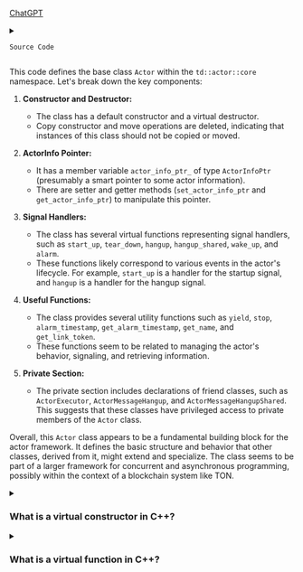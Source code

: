 [ChatGPT](https://chat.openai.com/c/5a99e035-1200-4257-b9e2-d29a5c85e006)

<details>
  <summary>

    Source Code

  </summary>
  
```cpp

#pragma once
#include "td/actor/core/ActorInfo.h"

#include "td/utils/SharedObjectPool.h"

namespace td {
namespace actor {
namespace core {
class Actor {
 public:
  Actor() = default;
  Actor(const Actor &) = delete;
  Actor &operator=(const Actor &) = delete;
  Actor(Actor &&other) = delete;
  Actor &operator=(Actor &&other) = delete;
  virtual ~Actor() = default;

  void set_actor_info_ptr(ActorInfoPtr actor_info_ptr) {
    actor_info_ptr_ = std::move(actor_info_ptr);
  }
  const ActorInfoPtr &get_actor_info_ptr() const {
    return actor_info_ptr_;
  }

  td::Unit dummy() {
    return td::Unit();
  }

 protected:
  // Signal handlers
  virtual void start_up() {  // StartUp signal handler
    yield();
  }
  virtual void tear_down() {  // TearDown signal handler (or Kill)
    //noop
  }
  virtual void hangup() {  // HangUp signal handler
    stop();
  }
  virtual void hangup_shared() {  // HangUp signal handler
    loop();
  }
  virtual void wake_up() {  // WakeUp signal handler
    loop();
  }
  virtual void alarm() {  // Alarm signal handler
    loop();
  }

  virtual void loop() {  // default handler
    //noop
  }

  // Useful functions
  void yield() {  // send wakeup signal to itself
    ActorExecuteContext::get()->set_yield();
  }
  void stop() {  // send Kill signal to itself
    ActorExecuteContext::get()->set_stop();
  }
  Timestamp &alarm_timestamp() {
    return ActorExecuteContext::get()->alarm_timestamp();
  }
  Timestamp get_alarm_timestamp() {
    return ActorExecuteContext::get()->get_alarm_timestamp();
  }

  CSlice get_name() {
    return actor_info_ptr_->get_name();
  }
  uint64 get_link_token() {
    return ActorExecuteContext::get()->get_link_token();
  }

  //set context that will be inherited by all childrens
  //void set_context(std::shared_ptr<ActorContext> context);

  //void do_stop();  // process Kill signal immediately

 private:
  friend class ActorExecutor;
  friend class ActorMessageHangup;
  friend class ActorMessageHangupShared;

  ActorInfoPtr actor_info_ptr_;
};

}  // namespace core
}  // namespace actor
}  // namespace td


  ```
</details>

This code defines the base class `Actor` within the `td::actor::core` namespace. Let's break down the key components:

1. **Constructor and Destructor:**
   - The class has a default constructor and a virtual destructor.
   - Copy constructor and move operations are deleted, indicating that instances of this class should not be copied or moved.

2. **ActorInfo Pointer:**
   - It has a member variable `actor_info_ptr_` of type `ActorInfoPtr` (presumably a smart pointer to some actor information).
   - There are setter and getter methods (`set_actor_info_ptr` and `get_actor_info_ptr`) to manipulate this pointer.

3. **Signal Handlers:**
   - The class has several virtual functions representing signal handlers, such as `start_up`, `tear_down`, `hangup`, `hangup_shared`, `wake_up`, and `alarm`.
   - These functions likely correspond to various events in the actor's lifecycle. For example, `start_up` is a handler for the startup signal, and `hangup` is a handler for the hangup signal.

4. **Useful Functions:**
   - The class provides several utility functions such as `yield`, `stop`, `alarm_timestamp`, `get_alarm_timestamp`, `get_name`, and `get_link_token`.
   - These functions seem to be related to managing the actor's behavior, signaling, and retrieving information.

5. **Private Section:**
   - The private section includes declarations of friend classes, such as `ActorExecutor`, `ActorMessageHangup`, and `ActorMessageHangupShared`. This suggests that these classes have privileged access to private members of the `Actor` class.

Overall, this `Actor` class appears to be a fundamental building block for the actor framework. It defines the basic structure and behavior that other classes, derived from it, might extend and specialize. The class seems to be part of a larger framework for concurrent and asynchronous programming, possibly within the context of a blockchain system like TON.
<details>

  <summary>

  ### What is a virtual constructor in C++?
    
  </summary>

  In C++, a "virtual constructor" is not a concept that exists in the language. The term "virtual constructor" is commonly associated with the idea of using a virtual function to create objects of a derived class through a pointer to a base class. However, C++ itself does not have a direct mechanism for virtual constructors.

The basic idea behind a virtual constructor-like behavior involves creating a virtual function in the base class that returns a new instance of a derived class. This way, when you call the function through a pointer to the base class, it can dynamically create an object of the appropriate derived class.

Here's a simple example to illustrate the concept:

```cpp
#include <iostream>

class Base {
public:
    virtual ~Base() {}

    // "Virtual constructor" function
    virtual Base* create() const {
        return new Base(*this);  // Default: create a copy of the base class
    }

    virtual void someFunction() const {
        std::cout << "Base class function\n";
    }
};

class Derived : public Base {
public:
    // Override the "virtual constructor" function
    Derived* create() const override {
        return new Derived(*this);  // Create an instance of the derived class
    }

    // Override a function from the base class
    void someFunction() const override {
        std::cout << "Derived class function\n";
    }
};

int main() {
    Base* basePtr = new Derived;
    
    // Use the "virtual constructor" to create an object of the actual derived type
    Base* newObject = basePtr->create();
    
    // Call a function using the newly created object
    newObject->someFunction();
    
    delete basePtr;
    delete newObject;

    return 0;
}
```

In this example, the `Base` class has a virtual function `create`, which is intended to act as a "virtual constructor." The `Derived` class overrides this function to create an instance of the derived class. The `main` function demonstrates how you might use this mechanism to create objects based on the actual type of the object pointed to by a base class pointer.

It's important to note that this is not a standard idiom in C++ and is often not recommended. Instead, C++ generally relies on constructors for object creation. If you find yourself needing this pattern, it might be worth reconsidering your design to see if there's a more conventional and safer approach.
</details>


<details>
  
  <summary>

  ### What is a virtual function in C++?

  </summary>
  

In C++, a virtual function is a member function of a class that can be overridden in derived classes, allowing objects of the derived classes to be treated as objects of the base class through pointers or references. This is a fundamental feature of polymorphism in C++.

Here are the key points about virtual functions:

1. **Declaration:**
   - Virtual functions are declared in the base class using the `virtual` keyword.
   - Example:

     ```cpp
     class Base {
     public:
         virtual void someFunction() {
             // base class implementation
         }
     };
     ```

2. **Overriding:**
   - Derived classes can override the virtual function by providing their own implementation.
   - The `override` keyword is used in the derived class to indicate the intent to override a virtual function.
   - Example:

     ```cpp
     class Derived : public Base {
     public:
         void someFunction() override {
             // derived class implementation
         }
     };
     ```

3. **Late Binding (Dynamic Binding):**
   - Virtual functions support late binding, which means that the actual function to be called is determined at runtime based on the type of the object rather than the type of the pointer or reference.
   - This allows for more flexible and extensible code.

4. **Syntax for Calling Virtual Functions:**
   - To call a virtual function, you use a pointer or reference to the base class, and the correct function is called based on the actual type of the object at runtime.
   - Example:

     ```cpp
     Base* ptr = new Derived();
     ptr->someFunction(); // Calls the overridden function in Derived
     ```

5. **Pure Virtual Functions:**
   - A pure virtual function is a virtual function that is declared in the base class but has no implementation there. It is marked with `= 0`.
   - Classes containing pure virtual functions are abstract and cannot be instantiated.
   - Derived classes must provide implementations for all pure virtual functions.
   - Example:

     ```cpp
     class AbstractBase {
     public:
         virtual void pureVirtualFunction() = 0; // Pure virtual function
     };
     ```

Virtual functions are a key mechanism for achieving polymorphism in C++, enabling more flexible and maintainable code through the use of inheritance and dynamic dispatch.


</details>

